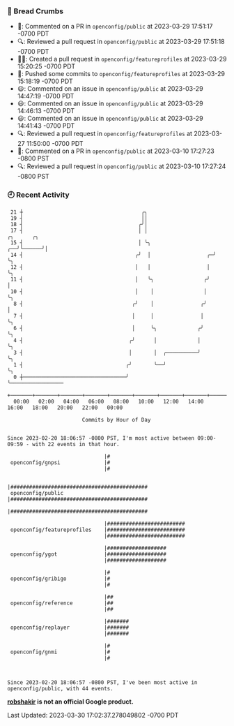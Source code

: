 ### 🍞 Bread Crumbs

 * 💬: Commented on a PR in  `openconfig/public` at 2023-03-29 17:51:17 -0700 PDT
 * 🔍: Reviewed a pull request in  `openconfig/public` at 2023-03-29 17:51:18 -0700 PDT
 * ✍🏼: Created a pull request in `openconfig/featureprofiles` at 2023-03-29 15:20:25 -0700 PDT
 * 🚢: Pushed some commits to `openconfig/featureprofiles` at 2023-03-29 15:18:19 -0700 PDT
 * 😃: Commented on an issue in `openconfig/public` at 2023-03-29 14:47:19 -0700 PDT
 * 😃: Commented on an issue in `openconfig/public` at 2023-03-29 14:46:13 -0700 PDT
 * 😃: Commented on an issue in `openconfig/public` at 2023-03-29 14:41:43 -0700 PDT
 * 🔍: Reviewed a pull request in  `openconfig/featureprofiles` at 2023-03-27 11:50:00 -0700 PDT
 * 💬: Commented on a PR in  `openconfig/public` at 2023-03-10 17:27:23 -0800 PST
 * 🔍: Reviewed a pull request in  `openconfig/public` at 2023-03-10 17:27:24 -0800 PST

### 🕘 Recent Activity
```
 21 ┼                                      ╭╮
 19 ┤                                      ││
 18 ┤                                     ╭╯│
 17 ┤                                     │ │                        ╭╮      ╭╮
 15 ┤                                     │ ╰╮                    ╭──╯╰──────╯│
 14 ┤                                    ╭╯  │                  ╭─╯           ╰╮
 12 ┤                                    │   │                  │              ╰╮
 11 ┤                                    │   ╰╮                ╭╯               │
 10 ┤                                    │    │                │                ╰╮
  8 ┤                                   ╭╯    │               ╭╯                 │
  7 ┤                                   │     │               │                  ╰╮
  6 ┤                                   │     ╰╮             ╭╯                   ╰╮
  4 ┤                                  ╭╯      │             │                     ╰╮
  3 ┤                                  │       │  ╭──────────╯                      ╰╮
  1 ┤                                 ╭╯       ╰──╯                                  ╰╮
  0 ┼─────────────────────────────────╯                                               ╰─────────────────
    +───────+───────+───────+───────+───────+───────+───────+───────+───────+───────+───────+───────+────
  00:00   02:00   04:00   06:00   08:00   10:00   12:00   14:00   16:00   18:00   20:00   22:00   00:00   

						Commits by Hour of Day


Since 2023-02-20 18:06:57 -0800 PST, I'm most active between 09:00-09:59 - with 22 events in that hour.

```



```
                               |#
 openconfig/gnpsi              |#
                               |#

                               |############################################
 openconfig/public             |############################################
                               |############################################

                               |#########################
 openconfig/featureprofiles    |#########################
                               |#########################

                               |###################
 openconfig/ygot               |###################
                               |###################

                               |#
 openconfig/gribigo            |#
                               |#

                               |##
 openconfig/reference          |##
                               |##

                               |#######
 openconfig/replayer           |#######
                               |#######

                               |#
 openconfig/gnmi               |#
                               |#



Since 2023-02-20 18:06:57 -0800 PST, I've been most active in openconfig/public, with 44 events.

```
**[robshakir](mailto:robjs@google.com) is not an official Google product.**  


Last Updated: 2023-03-30 17:02:37.278049802 -0700 PDT
